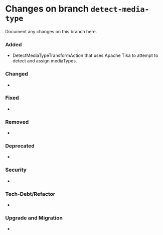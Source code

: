 # Changes on branch `detect-media-type`
Document any changes on this branch here.
### Added
- DetectMediaTypeTransformAction that uses Apache Tika to attempt to detect and assign mediaTypes. 

### Changed
- 

### Fixed
- 

### Removed
- 

### Deprecated
- 

### Security
- 

### Tech-Debt/Refactor
- 

### Upgrade and Migration
- 
